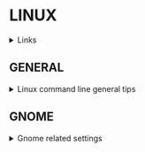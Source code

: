 # LINUX

<details><summary>Links</summary>
<p>

</p>
</details>

## GENERAL

<details><summary>Linux command line general tips</summary>
<p>

  <details><summary>Remove files starting with a dash</summary>
  <p>
    
  ```bash
  #Method 1
  rm -- --my-file.txt
  ```

  </p>
  
  <p>
    
  ```bash
  #Method 2
  rm ./--my-file.txt
  ```

  </p>
  </details>
</p>
</details>

## GNOME

<details><summary>Gnome related settings</summary>
<p>

  <details><summary>Display all buttons on menu bar</summary>
  <p>
    
  ```bash
  # The command gsettings can be used to change multiple gnome settings
  gsettings set org.gnome.desktop.wm.preferences button-layout 'appmenu:minimize,maximize,close'
  ```

  </p>
  </details>

  <details><summary>Disable gnome animations</summary>
  <p>
    
  ```bash
  gsettings set org.gnome.desktop.interface enable-animations false
  ```

  </p>
  </details>

  <details><summary>Watch for changes in gnome configuration</summary>
  <p>
    
  ```bash
  # Change the path to watch for specific settings - /org/gnome/desktop/interface
  dconf watch /
  ```

  </p>
  </details>

</p>
</details>
